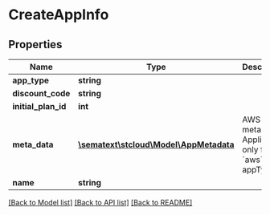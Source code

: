 # CreateAppInfo

## Properties
| Name                | Type                                                      | Description                                                    | Notes      |
| ------------------- | --------------------------------------------------------- | -------------------------------------------------------------- | ---------- |
| **app_type**        | **string**                                                |                                                                | [optional] |
| **discount_code**   | **string**                                                |                                                                | [optional] |
| **initial_plan_id** | **int**                                                   |                                                                | [optional] |
| **meta_data**       | [**\sematext\stcloud\Model\AppMetadata**](AppMetadata.md) | AWS app meta data. Applicable only for &#x60;aws&#x60; appType | [optional] |
| **name**            | **string**                                                |                                                                | [optional] |

[[Back to Model list]](../README.md#documentation-for-models) [[Back to API list]](../README.md#documentation-for-api-endpoints) [[Back to README]](../README.md)
